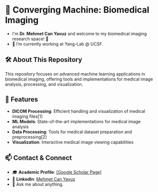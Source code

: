 # 🔬 Converging Machine: Biomedical Imaging
- I'm **Dr. Mehmet Can Yavuz** and welcome to my biomedical imaging research space! 🎯
- 🔭 I’m currently working at Yang-Lab @ UCSF.

## 🛠️ About This Repository

This repository focuses on advanced machine learning applications in biomedical imaging, offering tools and implementations for medical image analysis, processing, and visualization.

## 🚀 Features

- **DICOM Processing**: Efficient handling and visualization of medical imaging files[1]
- **ML Models**: State-of-the-art implementations for medical image analysis
- **Data Processing**: Tools for medical dataset preparation and preprocessing[2]
- **Visualization**: Interactive medical image viewing capabilities

## 📫 Contact & Connect

- 🎓 **Academic Profile**: [[Google Scholar Page]](https://scholar.google.com/citations?user=LbWQgRsAAAAJ)
- 🔗 **LinkedIn**: [Mehmet Can Yavuz](https://www.linkedin.com/in/mcanyavuz/)
- 💬 Ask me about anything.
  
